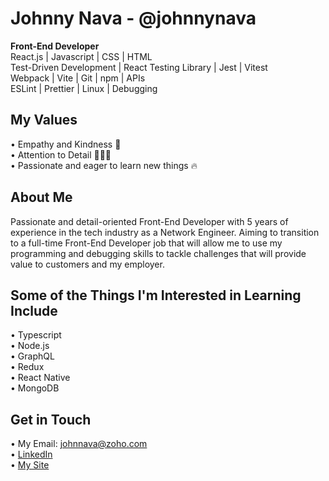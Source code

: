 # Johnny Nava - @johnnynava
**Front-End Developer**
<br>
React.js | Javascript | CSS | HTML
<br>
Test-Driven Development | React Testing Library | Jest | Vitest
<br>
Webpack | Vite | Git | npm | APIs
<br>
ESLint | Prettier | Linux | Debugging

## My Values
• Empathy and Kindness 💙
<br>
• Attention to Detail 👨🏻‍💻
<br>
• Passionate and eager to learn new things 🔥

## About Me
Passionate and detail-oriented Front-End Developer with 5 years of experience in the tech industry as a Network Engineer. Aiming to transition to a full-time Front-End Developer job that will allow me to use my programming and debugging skills to tackle challenges that will provide value to customers and my employer.

## Some of the Things I'm Interested in Learning Include
• Typescript
<br>
• Node.js
<br>
• GraphQL
<br>
• Redux
<br>
• React Native
<br>
• MongoDB

## Get in Touch
• My Email: johnnava@zoho.com
<br>
• [LinkedIn](https://www.linkedin.com/in/johnnynavadev/)
<br>
• [My Site](https://www.johnnynava.dev)
